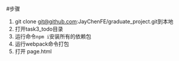 #步骤
1. git clone git@github.com:JayChenFE/graduate_project.git到本地
2. 打开task3_todo目录
3. 运行命令`npm i`安装所有的依赖包
4. 运行webpack命令打包
5. 打开 page.html
